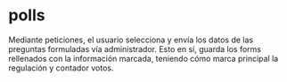 # polls

Mediante peticiones, el usuario selecciona y envía los datos de las preguntas formuladas vía administrador.
Esto en sí, guarda los forms rellenados con la información marcada, teniendo cómo marca principal la regulación y contador votos.